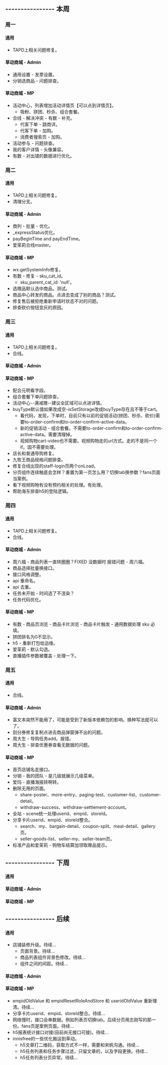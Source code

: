 ## ---------------- 本周

### 周一
#### 通用
* TAPD上相关问题修复。
#### 草动商城 - Admin
* 通用设置 - 发票设置。
* 分销选商品 - 问题排查。
#### 草动商城 - MP
* 活动中心，列表增加活动详情页【可以点到详情页】。
  - 吸粉、拼团、秒杀、组合套餐。
* 合线 - 解决冲突 - 有数 - 补充。
  - 代客下单 - 跳商详。
  - 代客下单 - 加购。
  - 消费者搜索页 - 加购。
* 活动参与 - 问题排查。
* 我的客户详情 - 头像兼容。
* 有数 - 对出错的数据进行优化。

### 周二
#### 通用
* TAPD上相关问题修复。
* 清理分支。
#### 草动商城 - Admin
* 商列 - 批量 - 优化。
* _expressStatus优化。
* payBeginTime and payEndTime。
* 爱茉莉合线master。
#### 草动商城 - MP
* wx.getSystemInfo修复。
* 有数 - 修复 - sku_cat_id。
  - sku_parent_cat_id: 'null'。
* 选赠品默认选中商品。测试。
* 商品中心转发的商品。点进去变成了别的商品？测试。
* 修复售后被拒绝重新申请时状态不对的问题。
* 排查砍价按钮变灰的原因。

### 周三
#### 通用
* TAPD上相关问题修复。
* 合线。
#### 草动商城 - Admin
#### 草动商城 - MP
* 配合元明看字段。
* 组合套餐下单问题排查。
* 活动中心--满减赠--建议全区域可以点进详情。
* buyType默认值如果改成空-isSetStorage改成buyType存在且不等于cart。
  - 看代码，发现，下单时，目前只有以前的促销活动(拼团、秒杀、砍价)需要to-order-confirm和to-order-confirm-active-data。
  - 新的促销活动 - 组合套餐。不需要to-order-confirm和to-order-confirm-active-data。需要清理掉。
  - 视频购物cart-video也不需要。视频购物走的url方式。走的不是同一个if。固不需要处理。
* 店长和普通导购修复。
* 九牧王商品规格问题排查。
* 修复合线出现的staff-login页两个onLoad。
* 分页组件连续触底会怎样？重置为第一页怎么用？切换tab换参数？fans页面当案例。
* 看下视频购物有没有预约相关的处理。有处理。
* 帮助海东排查h5的登陆逻辑。

### 周四
#### 通用
* TAPD上相关问题修复。
* 合线。
#### 草动商城 - Admin
* 周六福 - 商品列表一直转圈圈？FIXED 没数据时 报错问题 - 周六福。
* 商品选择批量换接口。
* 接口风格调整。
* api 重命名。
* api 去重。
* 任务未开始 - 时间选了不渲染？
* 任务代码优化。
#### 草动商城 - MP
* 有数 - 商品页浏览 - 商品卡片浏览 - 商品卡片触发 - 通用数据处理 sku 必填。
* 拼团排名为0不显示。
* h5 - 重新打包给运维。
* 爱茉莉 - 默认勾选。
* 直播插件参数被覆盖 - 处理一下。

### 周五
#### 通用
* 合线。
#### 草动商城 - Admin
* 富文本突然不能用了，可能是受到了新版本依赖包的影响。换种写法就可以了。
* 刮分券修复复制点进去商品弹窗弹不出的问题。
* 周大生 - 导购任务add。报错。
* 周大生 - 排查优惠券查看无数据的问题。
#### 草动商城 - MP
* 首页店铺名走接口。
* 分销 - 我的团队 - 是几级就展示几级菜单。
* 爱玛 - 直播海报转啊转。
* 删除无用的页面。
  - share-poster、more-entry、paging-test、customer-list、customer-detail。
  - withdraw-success、withdraw-settlement-account。
* 全站 - scene统一处理userid、empid、storeId。
* 分享卡片userid、empid、storeId整合。
  - search、my、bargain-detail、coupon-split、meal-detail、gallery页。
  - seller-goods-list、seller-my、seller-team页。
* 标准产品和爱茉莉 - 购物车结算加领取赠品提示。

## ---------------- 下周
#### 通用
#### 草动商城 - Admin
#### 草动商城 - MP

## ---------------- 后续
#### 通用
* 店铺装修升级。待续...
  - 页面背景。待续...
  - 商品列表组件背景色修改。待续...
  - 组件之间的间距。待续...
#### 草动商城 - Admin
#### 草动商城 - MP
* empidOldValue 和 empidResetRoleAndStore 和 useridOldValue 重新理清。待续...
* 分享卡片userid、empid、storeId整合。待续...
* 网络慢时，接口会串数据。例如列表页切换tab。后续分页用志刚写的那一份。fans页是案例页面。待续...
* h5报表统计接口对接(目前尚无接口可接)。待续...
* innisfree的一些优化搬运到草动。
  - h5文章打二维码，获取方式不一样，需要和宋帆沟通。待续...
  - h5任务列表和任务步骤过滤，只留文章的，以及字段更换。待续...
  - h5任务列表分页异常。待续...

